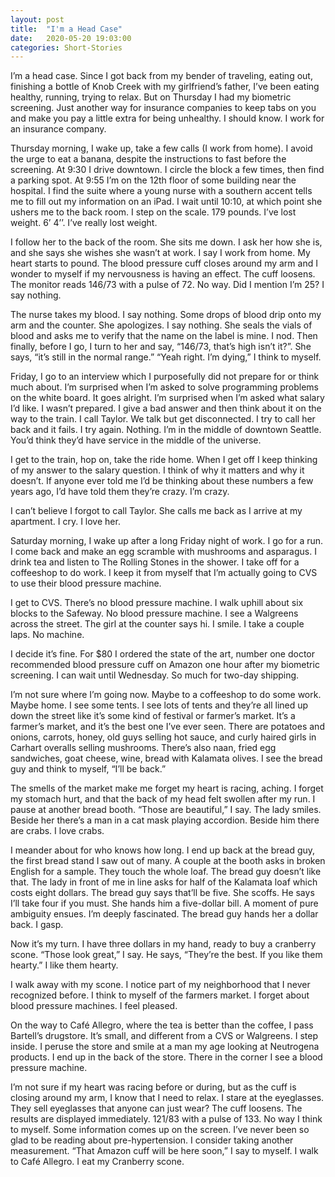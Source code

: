 ```yaml
---
layout: post
title:  "I'm a Head Case"
date:   2020-05-20 19:03:00
categories: Short-Stories
---
```


I’m a head case. Since I got back from my bender of traveling, eating out, finishing a bottle of Knob Creek with my girlfriend’s father, I’ve been eating healthy, running, trying to relax. But on Thursday I had my biometric screening. Just another way for insurance companies to keep tabs on you and make you pay a little extra for being unhealthy. I should know. I work for an insurance company.

Thursday morning, I wake up, take a few calls (I work from home). I avoid the urge to eat a banana, despite the instructions to fast before the screening. At 9:30 I drive downtown. I circle the block a few times, then find a parking spot. At 9:55 I’m on the 12th floor of some building near the hospital. I find the suite where a young nurse with a southern accent tells me to fill out my information on an iPad. I wait until 10:10, at which point she ushers me to the back room. I step on the scale. 179 pounds. I’ve lost weight. 6’ 4’’. I’ve really lost weight.

I follow her to the back of the room. She sits me down. I ask her how she is, and she says she wishes she wasn’t at work. I say I work from home. My heart starts to pound. The blood pressure cuff closes around my arm and I wonder to myself if my nervousness is having an effect. The cuff loosens. The monitor reads 146/73 with a pulse of 72. No way. Did I
mention I’m 25? I say nothing.

The nurse takes my blood. I say nothing. Some drops of blood drip onto my arm and the counter. She apologizes. I say nothing. She seals the vials of blood and asks me to verify that the name on the label is mine. I nod. Then finally, before I go, I turn to her and say, “146/73, that’s high isn’t it?”. She says, “it’s still in the normal range.” “Yeah right. I’m dying,” I think to myself.

Friday, I go to an interview which I purposefully did not prepare for or think much about. I’m surprised when I’m asked to solve programming problems on the white board. It goes alright. I’m surprised when I’m asked what salary I’d like. I wasn’t prepared. I give a bad answer and then think about it on the way to the train. I call Taylor. We talk but get disconnected. I try to call her back and it fails. I try again. Nothing. I’m in the middle of downtown Seattle. You’d think they’d have service in the middle of the universe.

I get to the train, hop on, take the ride home. When I get off I keep thinking of my answer to the salary question. I think of why it matters and why it doesn’t. If anyone ever told me I’d be thinking about these numbers a few years ago, I’d have told them they’re crazy. I’m crazy.

I can’t believe I forgot to call Taylor. She calls me back as I arrive at my apartment. I cry. I love her.

Saturday morning, I wake up after a long Friday night of work. I go for a run. I come back and make an egg scramble with mushrooms and asparagus. I drink tea and listen to The Rolling Stones in the shower. I take off for a coffeeshop to do work. I keep it from myself that I’m actually going to CVS to use their blood pressure machine.

I get to CVS. There’s no blood pressure machine. I walk uphill about six blocks to the Safeway. No blood pressure machine. I see a Walgreens across the street. The girl at the counter says hi. I smile. I take a couple laps. No machine.

I decide it’s fine. For $80 I ordered the state of the art, number one doctor recommended blood pressure cuff on Amazon one hour after my biometric screening. I can wait until Wednesday. So much for two-day shipping.

I’m not sure where I’m going now. Maybe to a coffeeshop to do some work. Maybe home. I see some tents. I see lots of tents and they’re all lined up down the street like it’s some kind of festival or farmer’s market. It’s a farmer’s market, and it’s the best one I’ve ever seen. There are potatoes and onions, carrots, honey, old guys selling hot sauce, and curly
haired girls in Carhart overalls selling mushrooms. There’s also naan, fried egg sandwiches, goat cheese, wine, bread with Kalamata olives. I see the bread guy and think to myself, “I’ll be back.”

The smells of the market make me forget my heart is racing, aching. I forget my stomach hurt, and that the back of my head felt swollen after my run. I pause at another bread booth. “Those are beautiful,” I say. The lady smiles. Beside her there’s a man in a cat mask playing accordion. Beside him there are crabs. I love crabs.

I meander about for who knows how long. I end up back at the bread guy, the first bread stand I saw out of many. A couple at the booth asks in broken English for a sample. They touch the whole loaf. The bread guy doesn’t like that. The lady in front of me in line asks for half of the Kalamata loaf which costs eight dollars. The bread guy says that’ll be five. She scoffs. He says I’ll take four if you must. She hands him a five-dollar bill. A moment of pure ambiguity ensues. I’m deeply fascinated. The bread guy hands her a dollar back. I gasp.

Now it’s my turn. I have three dollars in my hand, ready to buy a cranberry scone. “Those look great,” I say. He says, “They’re the best. If you like them hearty.” I like them hearty.  

I walk away with my scone. I notice part of my neighborhood that I never recognized before. I think to myself of the farmers market. I forget about blood pressure machines. I feel pleased.

On the way to Café Allegro, where the tea is better than the coffee, I pass Bartell’s drugstore. It’s small, and different from a CVS or Walgreens. I step inside. I peruse the store and smile at a man my age looking at Neutrogena products. I end up in the back of the store. There in the corner I see a blood pressure machine.

I’m not sure if my heart was racing before or during, but as the cuff is closing around my arm, I know that I need to relax. I stare at the eyeglasses. They sell eyeglasses that anyone can just wear? The cuff loosens. The results are displayed immediately. 121/83 with a pulse of 133. No way I think to myself. Some information comes up on the screen. I’ve never been so glad to be reading about pre-hypertension. I consider taking another measurement. “That Amazon cuff will be here soon,” I say to myself. I walk to Café Allegro. I eat my Cranberry scone.
